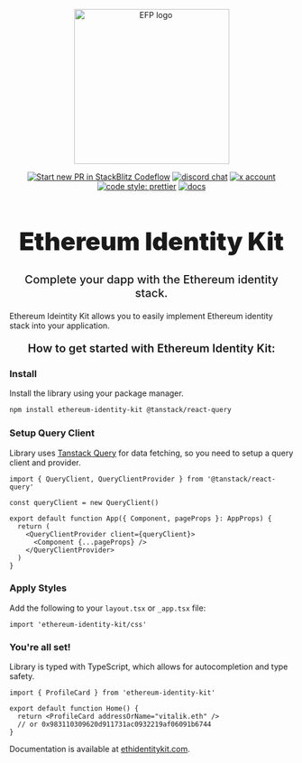 <p align="center">
  <a href="https://ethidentitykit.com" target="_blank" rel="noopener noreferrer">
    <img width="275" src="https://ethidentitykit.com/logo.png" alt="EFP logo" />
  </a>
</p>

<p align="center">
  <a href="https://pr.new/ethereumfollowprotocol/app"><img src="https://developer.stackblitz.com/img/start_pr_dark_small.svg" alt="Start new PR in StackBlitz Codeflow" /></a>
  <a href="https://discord.com/invite/ZUyG3mSXFD"><img src="https://img.shields.io/badge/chat-discord-blue?style=flat&logo=discord" alt="discord chat" /></a>
  <a href="https://x.com/ethidkit"><img src="https://img.shields.io/twitter/follow/ethidkit?label=%40ethidkit&style=social&link=https%3A%2F%2Fx.com%2Fethidkit" alt="x account" /></a>
  <a href="https://github.com/ethereumidentitykit/identity-kit"><img src="https://img.shields.io/badge/code_style-prettier-ff69b4.svg?style=flat-square" alt="code style: prettier" /></a>
  <a href="https://docs.ethidentitykit.com"><img src="https://img.shields.io/badge/docs-ethidentitykit.com-blue?style=flat-square" alt="docs" /></a>
</p>

<h1 align="center" style="font-size: 2.75rem; font-weight: 900;">Ethereum Identity Kit</h1>
<p align="center" style="font-size: 1.25rem; font-weight: 500;">Complete your dapp with the Ethereum identity stack.</p>

Ethereum Ideintity Kit allows you to easily implement Ethereum identity stack into your application.

<p align="center" style="font-size: 1.25rem; font-weight: 600;">How to get started with Ethereum Identity Kit:</p>

### Install

Install the library using your package manager.

```sh npm2yarn
npm install ethereum-identity-kit @tanstack/react-query
```

### Setup Query Client

Library uses [Tanstack Query](https://tanstack.com/query) for data fetching, so you need to setup a query client and provider.

```tsx copy
import { QueryClient, QueryClientProvider } from '@tanstack/react-query'

const queryClient = new QueryClient()

export default function App({ Component, pageProps }: AppProps) {
  return (
    <QueryClientProvider client={queryClient}>
      <Component {...pageProps} />
    </QueryClientProvider>
  )
}
```

### Apply Styles

Add the following to your `layout.tsx` or `_app.tsx` file:

```tsx copy
import 'ethereum-identity-kit/css'
```

### You're all set!

Library is typed with TypeScript, which allows for autocompletion and type safety.

```tsx copy
import { ProfileCard } from 'ethereum-identity-kit'

export default function Home() {
  return <ProfileCard addressOrName="vitalik.eth" />
  // or 0x983110309620d911731ac0932219af06091b6744
}
```

Documentation is available at [ethidentitykit.com](https://ethidentitykit.com).
